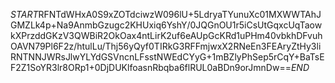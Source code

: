 $START$RFNTdWHxA0S9xZOTdciwzW096lU+5LdryaTYunuXc01MXWWTAhJGMZLk4p+Na9AnmbGzugc2KHUxiq6YshY/0JQGnOU1r5iCsUtGqxcUqTaowkXPrzddGKzV3QWBiR2OkOax4ntLirK2uf6eAUpGcKRd1uPHm40vbkhDFvuhOAVN79Pl6F2z/htulLu/Thj56yQyf0TIRkG3RFFmjwxX2RNeEn3FEAryZtHy3liRNTNNJWRsJlwYLYdGSVncnLFsstNWEdCYyG+1mBZlyPhSep5rCqY+BaTsEF2Z1SoYR3lr8ORp1+0DjDUKlfoasnRbqba6flRUL0aBDn9orJmnDw==$END$